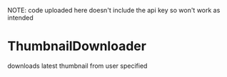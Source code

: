 NOTE: code uploaded here doesn't include the api key so won't work as intended

# ThumbnailDownloader
downloads latest thumbnail from user specified



